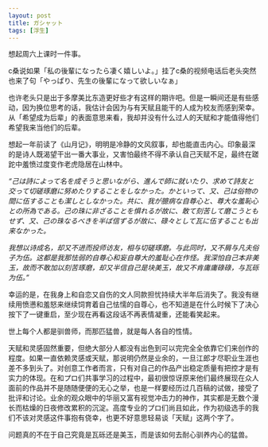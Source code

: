 ```yaml
---
layout: post
title: ガシャット
tags: [浮生]
---
```

想起周六上课时一件事。

c桑说如果「私の後輩になったら凄く嬉しいよ。」挂了c桑的视频电话后老头突然也来了句「やっぱり、先生の後輩になって欲しいなぁ」

也许老头只是出于多摩美比东造更好些才有这样的期许吧。但是一瞬间还是有些感动，因为换位思考的话，我估计会因为与有天赋且能干的人成为校友而感到荣幸。从「希望成为后辈」的表面意思来看，我却并没有什么过人的天赋和才能值得他们希望我来当他们的后辈。

想起一年前读了《山月记》，明明是冷静的文风叙事，却也能直击内心。印象最深的是诗人既渴望干出一番大事业，又害怕最终不得不承认自己天赋不足，最终在蹉跎中羞愤过度变作老虎隐居在山林中。


*“己は詩によって名を成そうと思いながら、進んで師に就いたり、求めて詩友と交って切磋琢磨に努めたりすることをしなかった。かといって、又、己は俗物の間に伍することも潔しとしなかった。共に、我が臆病な自尊心と、尊大な羞恥心との所為である。己の珠に非ざることを惧れるが故に、敢て刻苦して磨こうともせず、又、己の珠なるべきを半ば信ずるが故に、碌々として瓦に伍することも出来なかった。*

*我想以诗成名，却又不进而投师访友，相与切磋琢磨。与此同时，又不屑与凡夫俗子为伍。这都是我那怯弱的自尊心和妄自尊大的羞耻心在作怪。我深怕自己本非美玉，故而不敢加以刻苦琢磨，却又半信自己是块美玉，故又不肯庸庸碌碌，与瓦砾为伍。”*

幸运的是，在我身上和自恋又自伤的文人同款担忧持续大半年后消失了。我没有继续用愤懑和羞怒来继续饲育着自己怯懦的自尊心，也不知道是在什么时候下了决心按下了一键重启，至少现在再看这段话不再表情凝重，还能看笑起来。

世上每个人都是驯兽师，而那匹猛兽，就是每人各自的性情。

天赋和灵感固然重要，但绝大部分人都没有出色到可以完完全全依靠它们来创作的程度。如果一直依赖灵感或天赋，那说明仍然是业余的，一旦江郎才尽职业生涯也差不多到头了。对创意工作者而言，只有对自己的作品产出稳定质量有把控才是有实力的体现。在和プロ们共事学习的过程中，最初很惊讶原来他们最终展现在众人面前的作品并不是随随便便的无心之举，也是一样要经历过几百稿的试做，接受了批评和讨论。业余的观众眼中的华丽又富有视觉冲击力的神作，其实都是无数个漫长而枯燥的日夜修改累积的沉淀。高度专业的プロ们尚且如此，作为初级选手的我们不该对灵感这件事抱有侥幸，也更不好意思轻易谈「天赋」这两个字了。

问题真的不在于自己究竟是瓦砾还是美玉，而是该如何去耐心驯养内心的猛兽。
